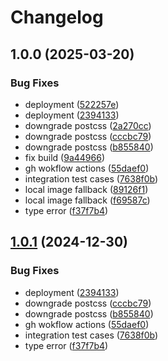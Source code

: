 # Changelog

## 1.0.0 (2025-03-20)


### Bug Fixes

* deployment ([522257e](https://github.com/jerensl/www.jerenslensun.com/commit/522257e8895e505f66a7ef0bf14e16b6688f1408))
* deployment ([2394133](https://github.com/jerensl/www.jerenslensun.com/commit/2394133654c10179eb326a33f48a15967b46f6a6))
* downgrade postcss ([2a270cc](https://github.com/jerensl/www.jerenslensun.com/commit/2a270cc1279b110bec899a7734af09a56e8470f8))
* downgrade postcss ([cccbc79](https://github.com/jerensl/www.jerenslensun.com/commit/cccbc79f62cacfeefe76581215b35bc1cf30616e))
* downgrade postcss ([b855840](https://github.com/jerensl/www.jerenslensun.com/commit/b855840d8bae8fe2903662a1c3fd5c0bf54e4b40))
* fix build ([9a44966](https://github.com/jerensl/www.jerenslensun.com/commit/9a4496654820c3b41584a4a62a35ae0130fa834d))
* gh wokflow actions ([55daef0](https://github.com/jerensl/www.jerenslensun.com/commit/55daef07ff2e7e2a4e111f07a2a2a0092acc6596))
* integration test cases ([7638f0b](https://github.com/jerensl/www.jerenslensun.com/commit/7638f0b1b80ddd52c96396ca41d4481d8aed1638))
* local image fallback ([89126f1](https://github.com/jerensl/www.jerenslensun.com/commit/89126f13a8cc8baf0e6403e1c1db67b7de6fe542))
* local image fallback ([f69587c](https://github.com/jerensl/www.jerenslensun.com/commit/f69587c387fca47c58a9f5ace682da36d7f3501c))
* type error ([f37f7b4](https://github.com/jerensl/www.jerenslensun.com/commit/f37f7b400feec8be729b1e49d2f7732df64486ad))

## [1.0.1](https://github.com/jerensl/www.jerenslensun.com/compare/v1.0.0...v1.0.1) (2024-12-30)


### Bug Fixes

* deployment ([2394133](https://github.com/jerensl/www.jerenslensun.com/commit/2394133654c10179eb326a33f48a15967b46f6a6))
* downgrade postcss ([cccbc79](https://github.com/jerensl/www.jerenslensun.com/commit/cccbc79f62cacfeefe76581215b35bc1cf30616e))
* downgrade postcss ([b855840](https://github.com/jerensl/www.jerenslensun.com/commit/b855840d8bae8fe2903662a1c3fd5c0bf54e4b40))
* gh wokflow actions ([55daef0](https://github.com/jerensl/www.jerenslensun.com/commit/55daef07ff2e7e2a4e111f07a2a2a0092acc6596))
* integration test cases ([7638f0b](https://github.com/jerensl/www.jerenslensun.com/commit/7638f0b1b80ddd52c96396ca41d4481d8aed1638))
* type error ([f37f7b4](https://github.com/jerensl/www.jerenslensun.com/commit/f37f7b400feec8be729b1e49d2f7732df64486ad))
